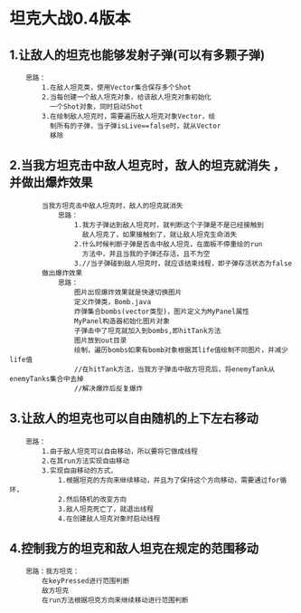# 坦克大战0.4版本
   ## 1.让敌人的坦克也能够发射子弹(可以有多颗子弹)
        思路：
            1.在敌人坦克类，使用Vector集合保存多个Shot
            2.当每创建一个敌人坦克对象，给该敌人坦克对象初始化
              一个Shot对象，同时启动Shot
            3.在绘制敌人坦克时，需要遍历敌人坦克对象Vector，绘
              制所有的子弹，当子弹isLive==false时，就从Vector
              移除
   ## 2.当我方坦克击中敌人坦克时，敌人的坦克就消失 ，并做出爆炸效果
            当我方坦克击中敌人坦克时，敌人的坦克就消失
                思路：
                    1.我方子弹达到敌人坦克时，就判断这个子弹是不是已经接触到
                      敌人坦克了，如果接触到了，就让敌人坦克生命消失
                    2.什么时候判断子弹是否击中敌人坦克，在面板不停重绘的run
                      方法中，并且当我的子弹还存活，且不为空
                    3.//当子弹碰到敌人坦克时，就应该结束线程，即子弹存活状态为false
            做出爆炸效果
                思路：
                    图片出现爆炸效果就是快速切换图片
                    定义炸弹类，Bomb.java
                    炸弹集合bombs(vector类型)，图片定义为MyPanel属性
                    MyPanel构造器初始化图片对象
                    子弹击中了坦克就加入到bombs,即hitTank方法
                    图片放到out目录
                    绘制，遍历bombs如果有bomb对象根据其life值绘制不同图片，并减少life值
                    //在hitTank方法，当我方子弹击中敌方坦克后，将enemyTank从enemyTanks集合中去掉
                    //解决爆炸后反复爆炸
   ## 3.让敌人的坦克也可以自由随机的上下左右移动
        思路：
            1.由于敌人坦克可以自由移动，所以要将它做成线程
            2.在其run方法实现自由移动
            3.实现自由移动的方式，
                1.根据坦克的方向来继续移动，并且为了保持这个方向移动，需要通过for循环，
                2.然后随机的改变方向
                3.敌人坦克死亡了，就退出线程
                4.在创建敌人坦克对象时启动线程
   ## 4.控制我方的坦克和敌人坦克在规定的范围移动
        思路：我方坦克：
            在keyPressed进行范围判断
            敌方坦克
            在run方法根据坦克方向来继续移动进行范围判断




